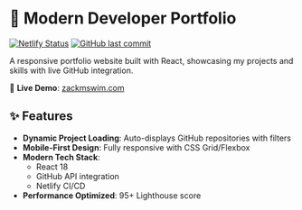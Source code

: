 # 🚀 Modern Developer Portfolio

[![Netlify Status](https://api.netlify.com/api/v1/badges/46e41a1f-74f7-4e50-a153-28954e800edb/deploy-status)](https://app.netlify.com/sites/46e41a1f-74f7-4e50-a153-28954e800edb/deploys)
[![GitHub last commit](https://img.shields.io/github/last-commit/zackmswim/personal-site)](https://github.com/zackmswim/personal-site/commits)

A responsive portfolio website built with React, showcasing my projects and skills with live GitHub integration.

🔗 **Live Demo**: [zackmswim.com](https://dazzling-axolotl-04d282.netlify.app/)


## ✨ Features

- **Dynamic Project Loading**: Auto-displays GitHub repositories with filters
- **Mobile-First Design**: Fully responsive with CSS Grid/Flexbox
- **Modern Tech Stack**:
  - React 18
  - GitHub API integration
  - Netlify CI/CD
- **Performance Optimized**: 95+ Lighthouse score

